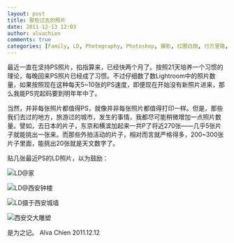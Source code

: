 ```yaml
---
layout: post
title: 那些过去的照片
date: 2011-12-13 12:03
author: alvachien
comments: true
categories: [Family, LD, Photography, Photoshop, 摄影, 红圈白炮, 行万里路, 西安, 西安交通大学, 随心随笔]
---
```

最近一直在坚持PS照片，掐指算来，已经快两个月了。按照21天培养一个习惯的理论，每晚回来PS照片已经成了习惯。不过仔细数了数Lightroom中的照片数量，如果按照现在这种每天5~10张的PS速度，即便现在开始没有新照片进来，那么我能PS完起码要到明年年中了。

当然，并非每张照片都值得PS，就像并非每张照片都值得打印一样。但是，那些我们去过的地方，旅游过的城市，发生的事情，我都尽可能稍微增加一点照片数量。譬如，去日本的片子，东京和横滨加起来一共P了将近270张——几乎5张片子就能挑出一张来。而那些外拍活动的片子，相对而言就严格得多，200~300张片子里面，能挑出20张就是天文数字了。

贴几张最近PS的LD照片，以为鼓励：

![LD@家](http://farm5.staticflickr.com/4092/5012366250_0ebb3630b2_b.jpg)

![LD@西安钟楼](http://farm8.staticflickr.com/7001/6499363019_11992bcf94_b.jpg)

![LD摄于西安城墙](http://farm8.staticflickr.com/7015/6410544739_257d4564ef_b.jpg)

![西安交大雕塑](http://farm8.staticflickr.com/7002/6436874627_237cec356c_b.jpg)


是为之记。
Alva Chien
2011.12.12
